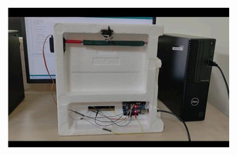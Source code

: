 ![image_alt](https://github.com/manish-r-rao/IOT-Project/blob/ed47ac0b33351a74395f07f5a4f4066a8d2fb329/Screenshot%202024-11-26%20212611.jpg)
